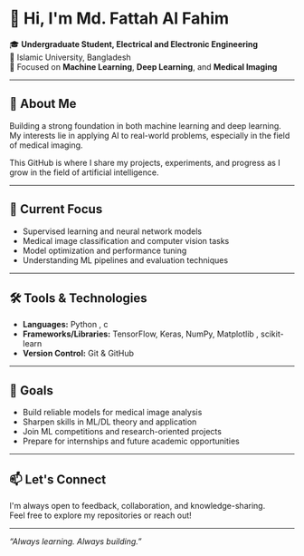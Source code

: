 # 👋 Hi, I'm Md. Fattah Al Fahim

🎓 **Undergraduate Student, Electrical and Electronic Engineering**  
📍 Islamic University, Bangladesh  
🔬 Focused on **Machine Learning**, **Deep Learning**, and **Medical Imaging**

---

## 🧠 About Me

Building a strong foundation in both machine learning and deep learning. My interests lie in applying AI to real-world problems, especially in the field of medical imaging.

This GitHub is where I share my projects, experiments, and progress as I grow in the field of artificial intelligence.

---

## 🚀 Current Focus

- Supervised learning and neural network models  
- Medical image classification and computer vision tasks  
- Model optimization and performance tuning  
- Understanding ML pipelines and evaluation techniques

---

## 🛠 Tools & Technologies

- **Languages:** Python  , c
- **Frameworks/Libraries:** TensorFlow, Keras, NumPy, Matplotlib  , scikit-learn
- **Version Control:** Git & GitHub  

---

## 🎯 Goals

- Build reliable models for medical image analysis  
- Sharpen skills in ML/DL theory and application  
- Join ML competitions and research-oriented projects  
- Prepare for internships and future academic opportunities

---

## 📫 Let's Connect

I'm always open to feedback, collaboration, and knowledge-sharing.  
Feel free to explore my repositories or reach out!

---

*“Always learning. Always building.”*

